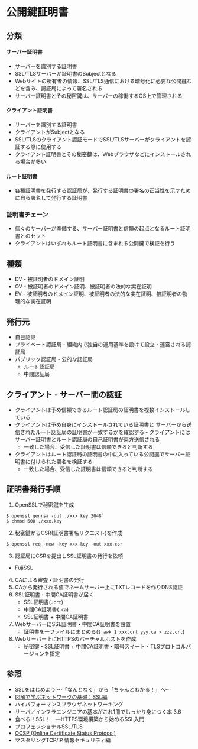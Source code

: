# 公開鍵証明書
## 分類
#### サーバー証明書
- サーバーを識別する証明書
- SSL/TLSサーバーが証明書のSubjectとなる
- Webサイトの所有者の情報、SSL/TLS通信における暗号化に必要な公開鍵などを含み、認証局によって署名される
- サーバー証明書とその秘密鍵は、サーバーの稼働するOS上で管理される

#### クライアント証明書
- サーバーを識別する証明書
- クライアントがSubjectとなる
- SSL/TLSのクライアント認証モードでSSL/TLSサーバーがクライアントを認証する際に使用する
- クライアント証明書とその秘密鍵は、Webブラウザなどにインストールされる場合が多い

#### ルート証明書
- 各種証明書を発行する認証局が、発行する証明書の署名の正当性を示すために自ら署名して発行する証明書

### 証明書チェーン
- 個々のサーバーが準備する、サーバー証明書と信頼の起点となるルート証明書とのセット
- クライアントはいずれもルート証明書に含まれる公開鍵で検証を行う

## 種類
- DV - 被証明者のドメイン証明
- OV - 被証明者のドメイン証明、被証明者の法的な実在証明
- EV - 被証明者のドメイン証明、被証明者の法的な実在証明、被証明者の物理的な実在証明

## 発行元
- 自己認証
- プライベート認証局 - 組織内で独自の運用基準を設けて設立・運営される認証局
- パブリック認証局 - 公的な認証局
  - ルート認証局
  - 中間認証局

## クライアント - サーバー間の認証
- クライアントは予め信頼できるルート認証局の証明書を複数インストールしている
- クライアントは予め自身にインストールされている証明書と
  サーバーから送信されたルート認証局の証明書が一致するかを確認する
  ‐ クライアントにはサーバー証明書とルート認証局の自己証明書が両方送信される
  - 一致した場合、受信した証明書は信頼できると判断する
- クライアントはルート認証局の証明書の中に入っている公開鍵でサーバー証明書に付けられた署名を検証する
  - 一致した場合、受信した証明書は信頼できると判断する

## 証明書発行手順
1. OpenSSLで秘密鍵を生成
```
$ openssl genrsa -out ./xxx.key 2048`
$ chmod 600 ./xxx.key
```

2. 秘密鍵からCSR(証明書署名リクエスト)を作成
```
$ openssl req -new -key xxx.key -out xxx.csr
```
3. 認証局にCSRを提出しSSL証明書の発行を依頼
  - FujiSSL
4. CAによる審査・証明書の発行
5. CAから発行される値でネームサーバー上にTXTレコードを作りDNS認証
6. SSL証明書・中間CA証明書が届く
    - SSL証明書(`.crt`)
    - 中間CA証明書(`.ca`)
    - SSL証明書 + 中間CA証明書
7. WebサーバーにSSL証明書・中間CA証明書を設置
    - 証明書を一ファイルにまとめる(`$ awk 1 xxx.crt yyy.ca > zzz.crt`)
8. Webサーバー上にHTTPSのバーチャルホストを作成
    - 秘密鍵・SSL証明書 + 中間CA証明書・暗号スイート・TLSプロトコルバージョンを指定

## 参照
- SSLをはじめよう ～「なんとなく」から「ちゃんとわかる！」へ～
- [図解で学ぶネットワークの基礎：SSL編](https://xtech.nikkei.com/it/article/COLUMN/20071002/283518/)
- ハイパフォーマンスブラウザネットワーキング
- サーバ／インフラエンジニアの基本がこれ1冊でしっかり身につく本 3.6
- 食べる！SSL！　―HTTPS環境構築から始めるSSL入門
- プロフェッショナルSSL/TLS
- [OCSP (Online Certificate Status Protocol)](https://www.cybertrust.co.jp/sureserver/support/glossary/ocsp.html)
- マスタリングTCP/IP 情報セキュリティ編

